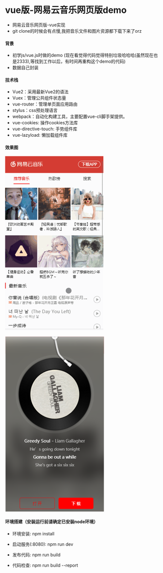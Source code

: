 # vue版-网易云音乐网页版demo

- 网易云音乐网页版-vue实现
- git clone的时候会有点慢,我把音乐文件和图片资源都下载下来了orz

#### 背景
- 初学js/vue.js时做的demo (现在看觉得代码觉得特别垃圾哈哈哈(虽然现在也是2333),等找到工作以后，有时间再重构这个demo的代码)
- 数据自己封装

#### 技术栈
- Vue2：采用最新Vue2的语法
- Vuex：管理公共组件状态量
- vue-router：管理单页面应用路由
- stylus：css预处理语言
- webpack：自动化构建工具，主要配置vue-cli脚手架提供。
- vue-cookies: 操作cookies方法库
- vue-directive-touch: 手势组件库
- vue-lazyload: 懒加载组件库

#### 效果图
![全部页面的gif](https://github.com/lxs24sxl/readme_add_pic/raw/master/images/163music/163music_result1.gif)

![播放页面](https://github.com/lxs24sxl/readme_add_pic/raw/master/images/163music/play.PNG)

#### 环境搭建（安装运行前请确定已安装node环境）
- 环境安装: npm install

- 启动服务(:8080): npm run dev

- 发布代码: npm run build

- 代码检查: npm run build --report

